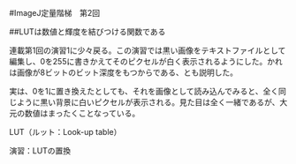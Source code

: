 #ImageJ定量階梯　第2回


##LUTは数値と輝度を結びつける関数である

連載第1回の演習1に少々戻る。この演習では黒い画像をテキストファイルとして編集し、0を255に書きかえてそのピクセルが白く表示されるようにした。かれは画像が8ビットのビット深度をもつからである、とも説明した。

実は、0を1に置き換えたとしても、それを画像として読み込んでみると、全く同じように黒い背景に白いピクセルが表示される。見た目は全く一緒であるが、大元の数値はまったくことなっている。

LUT（ルット：Look-up table）

演習：LUTの置換
